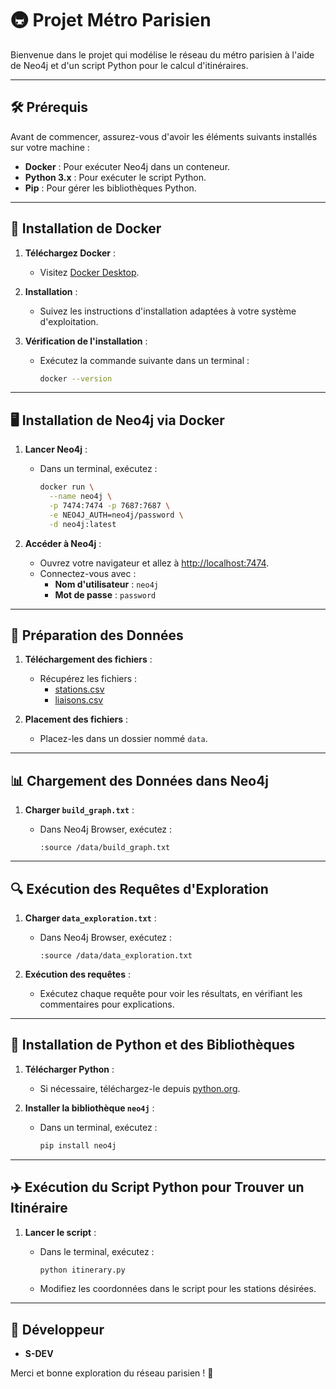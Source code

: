 # 🚇 Projet Métro Parisien

Bienvenue dans le projet qui modélise le réseau du métro parisien à l'aide de Neo4j et d'un script Python pour le calcul d'itinéraires.

---

## 🛠️ Prérequis

Avant de commencer, assurez-vous d'avoir les éléments suivants installés sur votre machine :

- **Docker** : Pour exécuter Neo4j dans un conteneur.
- **Python 3.x** : Pour exécuter le script Python.
- **Pip** : Pour gérer les bibliothèques Python.

---

## 🚀 Installation de Docker

1. **Téléchargez Docker** :

   - Visitez [Docker Desktop](https://www.docker.com/products/docker-desktop).

2. **Installation** :

   - Suivez les instructions d'installation adaptées à votre système d'exploitation.

3. **Vérification de l'installation** :

   - Exécutez la commande suivante dans un terminal :

     ```bash
     docker --version
     ```

---

## 🖥️ Installation de Neo4j via Docker

1. **Lancer Neo4j** :

   - Dans un terminal, exécutez :

     ```bash
     docker run \
       --name neo4j \
       -p 7474:7474 -p 7687:7687 \
       -e NEO4J_AUTH=neo4j/password \
       -d neo4j:latest
     ```

2. **Accéder à Neo4j** :
   - Ouvrez votre navigateur et allez à [http://localhost:7474](http://localhost:7474).
   - Connectez-vous avec :
     - **Nom d'utilisateur** : `neo4j`
     - **Mot de passe** : `password`

---

## 📁 Préparation des Données

1. **Téléchargement des fichiers** :

   - Récupérez les fichiers :
     - [stations.csv](https://github.com/pauldechorgnat/cool-datasets/raw/master/ratp/stations.csv)
     - [liaisons.csv](https://github.com/pauldechorgnat/cool-datasets/raw/master/ratp/liaisons.csv)

2. **Placement des fichiers** :
   - Placez-les dans un dossier nommé `data`.

---

## 📊 Chargement des Données dans Neo4j

1. **Charger `build_graph.txt`** :

   - Dans Neo4j Browser, exécutez :

     ```cypher
     :source /data/build_graph.txt
     ```

---

## 🔍 Exécution des Requêtes d'Exploration

1. **Charger `data_exploration.txt`** :

   - Dans Neo4j Browser, exécutez :

     ```cypher
     :source /data/data_exploration.txt
     ```

2. **Exécution des requêtes** :
   - Exécutez chaque requête pour voir les résultats, en vérifiant les commentaires pour explications.

---

## 🐍 Installation de Python et des Bibliothèques

1. **Télécharger Python** :

   - Si nécessaire, téléchargez-le depuis [python.org](https://www.python.org/downloads/).

2. **Installer la bibliothèque `neo4j`** :

   - Dans un terminal, exécutez :

     ```bash
     pip install neo4j
     ```

---

## ✈️ Exécution du Script Python pour Trouver un Itinéraire

1. **Lancer le script** :

   - Dans le terminal, exécutez :

     ```bash
     python itinerary.py
     ```

   - Modifiez les coordonnées dans le script pour les stations désirées.

---

## 👤 Développeur

- **S-DEV**

Merci et bonne exploration du réseau parisien ! 🚆
